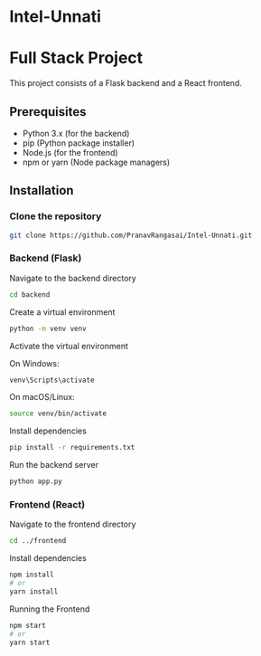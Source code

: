# Intel-Unnati

# Full Stack Project

This project consists of a Flask backend and a React frontend.

## Prerequisites

- Python 3.x (for the backend)
- pip (Python package installer)
- Node.js (for the frontend)
- npm or yarn (Node package managers)

## Installation

### Clone the repository

```bash
git clone https://github.com/PranavRangasai/Intel-Unnati.git
```

### Backend (Flask)

Navigate to the backend directory

```bash
cd backend
```

Create a virtual environment

```bash
python -m venv venv
```

Activate the virtual environment

On Windows:

```bash
venv\Scripts\activate
```

On macOS/Linux:

```bash
source venv/bin/activate
```

Install dependencies

```bash
pip install -r requirements.txt
```

Run the backend server

```bash
python app.py
```

### Frontend (React)

Navigate to the frontend directory

```bash
cd ../frontend
```

Install dependencies

```bash
npm install
# or
yarn install
```

Running the Frontend

```bash
npm start
# or
yarn start
```
